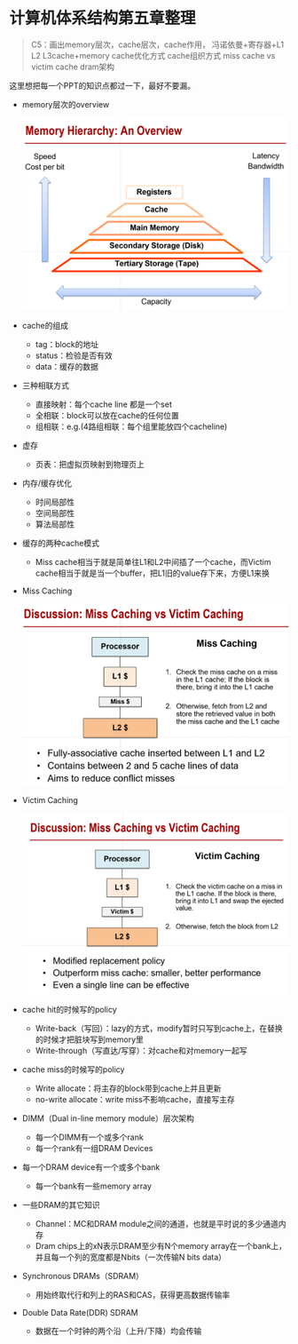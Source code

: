 # 计算机体系结构第五章整理

> C5：画出memory层次，cache层次，cache作用， 冯诺依曼+寄存器+L1 L2 L3cache+memory cache优化方式 cache组织方式 miss cache vs victim cache dram架构

这里想把每一个PPT的知识点都过一下，最好不要漏。

- memory层次的overview

  ![image-20231221183303496](pics/5-1.jpg)

- cache的组成

  - tag：block的地址
  - status：检验是否有效
  - data：缓存的数据

- 三种相联方式

  - 直接映射：每个cache line 都是一个set
  - 全相联：block可以放在cache的任何位置
  - 组相联：e.g.(4路组相联：每个组里能放四个cacheline)
  
- 虚存

  - 页表：把虚拟页映射到物理页上
  
- 内存/缓存优化

  - 时间局部性
  - 空间局部性
  - 算法局部性

- 缓存的两种cache模式

  - Miss cache相当于就是简单往L1和L2中间插了一个cache，而Victim cache相当于就是当一个buffer，把L1旧的value存下来，方便L1来换
  
- Miss Caching
  
  ![image-20231223105807716](pics/5-2.jpg)
  
- Victim Caching
  
    ![image-20231223105957122](pics/5-3.jpg)
  
- cache hit的时候写的policy

  - Write-back（写回）：lazy的方式，modify暂时只写到cache上，在替换的时候才把脏块写到memory里
  - Write-through（写直达/写穿）：对cache和对memory一起写

- cache miss的时候写的policy

  - Write allocate：将主存的block带到cache上并且更新
  - no-write allocate：write miss不影响cache，直接写主存

- DIMM（Dual in-line memory module）层次架构

  - 每一个DIMM有一个或多个rank
  - 每一个rank有一组DRAM Devices
- 每一个DRAM device有一个或多个bank
  - 每一个bank有一些memory array

- 一些DRAM的其它知识

  - Channel：MC和DRAM module之间的通道，也就是平时说的多少通道内存
  - Dram chips上的xN表示DRAM至少有N个memory array在一个bank上，并且每一个列的宽度都是Nbits（一次传输N bits data）

- Synchronous DRAMs（SDRAM）

  - 用始终取代行和列上的RAS和CAS，获得更高数据传输率
  
- Double Data Rate(DDR) SDRAM

  - 数据在一个时钟的两个沿（上升/下降）均会传输
  

  

  
